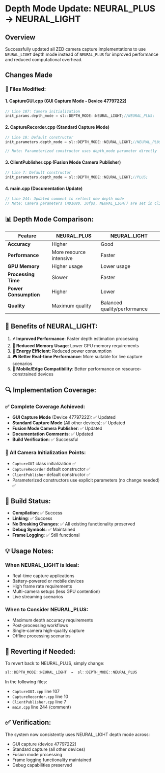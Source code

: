 # Depth Mode Update: NEURAL_PLUS → NEURAL_LIGHT

## Overview
Successfully updated all ZED camera capture implementations to use `NEURAL_LIGHT` depth mode instead of `NEURAL_PLUS` for improved performance and reduced computational overhead.

## Changes Made

### 🔧 **Files Modified:**

#### **1. CaptureGUI.cpp** (GUI Capture Mode - Device 47797222)
```cpp
// Line 107: Camera initialization
init_params.depth_mode = sl::DEPTH_MODE::NEURAL_LIGHT;//NEURAL_PLUS;
```

#### **2. CaptureRecorder.cpp** (Standard Capture Mode)
```cpp
// Line 10: Default constructor
init_parameters.depth_mode = sl::DEPTH_MODE::NEURAL_LIGHT;//NEURAL_PLUS;

// Note: Parameterized constructor uses depth_mode parameter directly
```

#### **3. ClientPublisher.cpp** (Fusion Mode Camera Publisher)
```cpp
// Line 7: Default constructor  
init_parameters.depth_mode = sl::DEPTH_MODE::NEURAL_LIGHT;//PLUS;
```

#### **4. main.cpp** (Documentation Update)
```cpp
// Line 244: Updated comment to reflect new depth mode
// Note: Camera parameters (HD1080, 30fps, NEURAL_LIGHT) are set in ClientPublisher constructor
```

## 📊 **Depth Mode Comparison:**

| Feature | NEURAL_PLUS | NEURAL_LIGHT |
|---------|-------------|--------------|
| **Accuracy** | Higher | Good |
| **Performance** | More resource intensive | Faster |
| **GPU Memory** | Higher usage | Lower usage |
| **Processing Time** | Slower | Faster |
| **Power Consumption** | Higher | Lower |
| **Quality** | Maximum quality | Balanced quality/performance |

## 🎯 **Benefits of NEURAL_LIGHT:**

1. **⚡ Improved Performance**: Faster depth estimation processing
2. **💾 Reduced Memory Usage**: Lower GPU memory requirements  
3. **🔋 Energy Efficient**: Reduced power consumption
4. **🎮 Better Real-time Performance**: More suitable for live capture scenarios
5. **📱 Mobile/Edge Compatibility**: Better performance on resource-constrained devices

## 🔍 **Implementation Coverage:**

### ✅ **Complete Coverage Achieved:**
- **GUI Capture Mode** (Device 47797222): ✅ Updated
- **Standard Capture Mode** (All other devices): ✅ Updated  
- **Fusion Mode Camera Publisher**: ✅ Updated
- **Documentation Comments**: ✅ Updated
- **Build Verification**: ✅ Successful

### 📁 **All Camera Initialization Points:**
- `CaptureGUI` class initialization ✅
- `CaptureRecorder` default constructor ✅
- `ClientPublisher` default constructor ✅
- Parameterized constructors use explicit parameters (no change needed) ✅

## 🚀 **Build Status:**
- **Compilation**: ✅ Success
- **Linking**: ✅ Success  
- **No Breaking Changes**: ✅ All existing functionality preserved
- **Debug Symbols**: ✅ Maintained
- **Frame Logging**: ✅ Still functional

## 💡 **Usage Notes:**

### **When NEURAL_LIGHT is Ideal:**
- Real-time capture applications
- Battery-powered or mobile devices  
- High frame rate requirements
- Multi-camera setups (less GPU contention)
- Live streaming scenarios

### **When to Consider NEURAL_PLUS:**
- Maximum depth accuracy requirements
- Post-processing workflows
- Single-camera high-quality capture
- Offline processing scenarios

## 🔄 **Reverting if Needed:**
To revert back to NEURAL_PLUS, simply change:
```cpp
sl::DEPTH_MODE::NEURAL_LIGHT  →  sl::DEPTH_MODE::NEURAL_PLUS
```

In the following files:
- `CaptureGUI.cpp` line 107
- `CaptureRecorder.cpp` line 10  
- `ClientPublisher.cpp` line 7
- `main.cpp` line 244 (comment)

## ✅ **Verification:**
The system now consistently uses NEURAL_LIGHT depth mode across:
- GUI capture (device 47797222)
- Standard capture (all other devices)
- Fusion mode processing
- Frame logging functionality maintained
- Debug capabilities preserved
